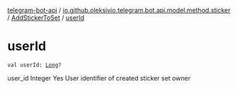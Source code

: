 [telegram-bot-api](../../index.md) / [io.github.oleksivio.telegram.bot.api.model.method.sticker](../index.md) / [AddStickerToSet](index.md) / [userId](./user-id.md)

# userId

`val userId: `[`Long`](https://kotlinlang.org/api/latest/jvm/stdlib/kotlin/-long/index.html)`?`

user_id Integer Yes User identifier of created sticker set owner

